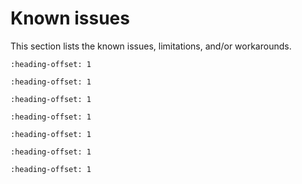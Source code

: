 # Known issues

This section lists the known issues, limitations, and/or workarounds.


```{include} ../../../../release/known_issues/fusion_dsp_may_load_wrong_data_from_shared_sram_on.md
:heading-offset: 1
```

```{include} ../../../../release/known_issues/real-time_domain_cannot_normally_resume_from_the_p.md
:heading-offset: 1
```

```{include} ../../../../release/known_issues/knownissue_flexcan.md
:heading-offset: 1
```

```{include} ../../../../release/known_issues/lpspi_interrupt.md
:heading-offset: 1
```

```{include} ../../../../release/known_issues/iar_issue.md
:heading-offset: 1
```

```{include} ../../../../release/known_issues/dsp_examples_cannot_boot_the_fusion_core.md
:heading-offset: 1
```


```{include} ../../../../release/known_issues/examples_hello_world_ns_secure_faults_ns_and_secure_faults_trdc_ns_have_incorrect_library_path_in_gui_projects.md
:heading-offset: 1
```